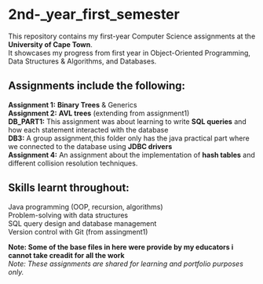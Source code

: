 # 2nd-_year_first_semester
This repository contains my first-year Computer Science assignments at the **University of Cape Town**.  
It showcases my progress from first year in Object-Oriented Programming, Data Structures & Algorithms, and Databases.

## Assignments include the following:
**Assignment 1:** **Binary Trees** & Generics  
**Assignment 2:** **AVL trees** (extending from assignment1)  
**DB_PART1:** This assignment was about learning to write **SQL queries** and how each statement interacted with the database  
**DB3:** A group assignment,this folder only has the java practical part where we connected to the database using **JDBC  drivers**    
**Assignment 4:** An assignment about the implementation of **hash tables** and different collision resolution techniques.  

## Skills learnt throughout:  
Java programming (OOP, recursion, algorithms)  
Problem-solving with data structures  
SQL query design and database management  
Version control with Git (from assingment1)

**Note: Some of the base files in here were provide by my educators i cannot take creadit for all the work**  
*Note: These assignments are shared for learning and portfolio purposes only.*
